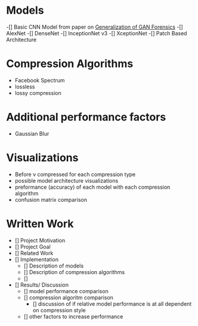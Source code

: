 # Models
-[] Basic CNN Model from paper on [Generalization of GAN Forensics](https://arxiv.org/pdf/1902.11153.pdf)
-[] AlexNet
-[] DenseNet
-[] InceptionNet v3
-[] XceptionNet
-[] Patch Based Architecture

# Compression Algorithms
- Facebook Spectrum
- lossless
- lossy compression

# Additional performance factors
- Gaussian Blur 

# Visualizations
- Before v compressed for each compression type
- possible model architecture visualizations
- preformance (accuracy) of each model with each compression algorithm
- confusion matrix comparison

# Written Work
- [] Project Motivation
- [] Project Goal
- [] Related Work
- [] Implementation
  - [] Description of models
  - [] Description of compression algorithms
  - [] 
- [] Results/ Discussion
  - [] model performance comparison
  - [] compression algoritm comparison
    - [] discussion of if relative model performance is at all dependent on compression style
  - [] other factors to increase performance
